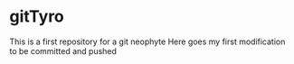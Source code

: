 # gitTyro
This is a first repository for a git neophyte
Here goes my first modification to be committed and pushed
